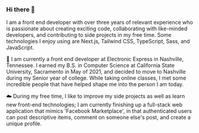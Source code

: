 ### Hi there 👋

I am a front end developer with over three years of relevant experience who is passionate about creating exciting code, collaborating with like-minded developers, and contributing to side projects in my free time. Some technologies I enjoy using are Next.js, Tailwind CSS, TypeScript, Sass, and JavaScript.

🚀 I am currently a front end developer at Electronic Express in Nashville, Tennessee.  I earned my B.S. in Computer Science at California State University, Sacramento in May of 2021, and decided to move to Nashville during my Senior year of college.  While taking online classes, I met some incredible people that have helped shape me into the person I am today.

☁️ During my free time, I like to improve my side projects as well as learn new front-end technologies; I am currently finishing up a full-stack web application that mimics 'Facebook Marketplace', in that authenticated users can post descriptive items, comment on someone else's post, and create a unique profile.
